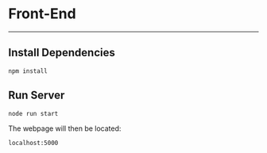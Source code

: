 # Front-End
-----------

## Install Dependencies

`npm install`

## Run Server

`node run start`

The webpage will then be located:

`localhost:5000`
